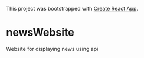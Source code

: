 This project was bootstrapped with [Create React App](https://github.com/facebook/create-react-app).

# newsWebsite
Website for displaying news using api
